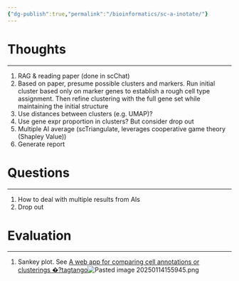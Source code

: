 ```yaml
---
{"dg-publish":true,"permalink":"/bioinformatics/sc-a-inotate/"}
---
```


# Thoughts
---
1. RAG & reading paper (done in scChat)
2. Based on paper, presume possible clusters and markers. Run initial cluster based only on marker genes to establish a rough cell type assignment. Then refine clustering with the full gene set while maintaining the initial structure
3. Use distances between clusters (e.g. UMAP)?
4. Use gene expr proportion in clusters? But consider drop out
5. Multiple AI average (scTriangulate, leverages cooperative game theory (Shapley Value))
6. Generate report
# Questions
---
1. How to deal with multiple results from AIs
2. Drop out
# Evaluation
---
1. Sankey plot. See [A web app for comparing cell annotations or clusterings �?tagtango](https://tagtango.bernatbramon.com/)![Pasted image 20250114155945.png](/img/user/appendix/Pasted%20image%2020250114155945.png)

